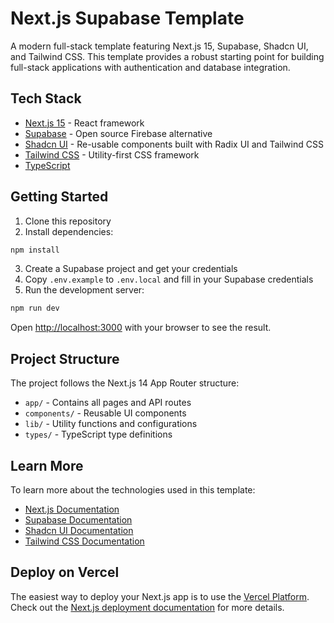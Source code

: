 # Next.js Supabase Template

A modern full-stack template featuring Next.js 15, Supabase, Shadcn UI, and Tailwind CSS. This template provides a robust starting point for building full-stack applications with authentication and database integration.

## Tech Stack

- [Next.js 15](https://nextjs.org/) - React framework
- [Supabase](https://supabase.com/) - Open source Firebase alternative
- [Shadcn UI](https://ui.shadcn.com/) - Re-usable components built with Radix UI and Tailwind CSS
- [Tailwind CSS](https://tailwindcss.com/) - Utility-first CSS framework
- [TypeScript](https://www.typescriptlang.org/) 

## Getting Started

1. Clone this repository
2. Install dependencies:

```bash
npm install

```

3. Create a Supabase project and get your credentials
4. Copy `.env.example` to `.env.local` and fill in your Supabase credentials
5. Run the development server:

```bash
npm run dev
```

Open [http://localhost:3000](http://localhost:3000) with your browser to see the result.

## Project Structure

The project follows the Next.js 14 App Router structure:

- `app/` - Contains all pages and API routes
- `components/` - Reusable UI components
- `lib/` - Utility functions and configurations
- `types/` - TypeScript type definitions

## Learn More

To learn more about the technologies used in this template:

- [Next.js Documentation](https://nextjs.org/docs)
- [Supabase Documentation](https://supabase.com/docs)
- [Shadcn UI Documentation](https://ui.shadcn.com)
- [Tailwind CSS Documentation](https://tailwindcss.com/docs)

## Deploy on Vercel

The easiest way to deploy your Next.js app is to use the [Vercel Platform](https://vercel.com/new). Check out the [Next.js deployment documentation](https://nextjs.org/docs/app/building-your-application/deploying) for more details.
